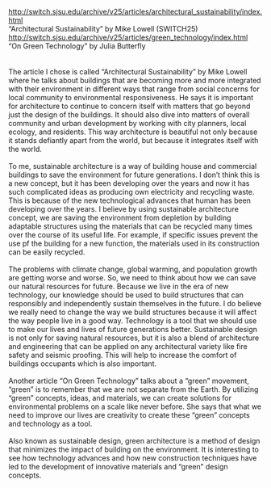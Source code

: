http://switch.sjsu.edu/archive/v25/articles/architectural_sustainability/index.html<br>
“Architectural Sustainability” by Mike Lowell (SWITCH25)<br>
http://switch.sjsu.edu/archive/v25/articles/green_technology/index.html<br>
“On Green Technology” by Julia Butterfly<br>
<br><br>The article I chose is called “Architectural Sustainability” by Mike Lowell where he talks about buildings that are becoming more and more integrated with their environment in different ways that range from social concerns for local community to environmental responsiveness. He says it is important for architecture to continue to concern itself with matters that go beyond just the design of the buildings. It should also dive into matters of overall community and urban development by working with city planners, local ecology, and residents. This way architecture is beautiful not only because it stands defiantly apart from the world, but because it integrates itself with the world.
<br><br> To me, sustainable architecture is a way of building house and commercial buildings to save the environment for future generations. I don’t think this is a new concept, but it has been developing over the years and now it has such complicated ideas as producing own electricity and recycling waste. This is because of the new technological advances that human has been developing over the years. I believe by using sustainable architecture concept, we are saving the environment from depletion by building adaptable structures using the materials that can be recycled many times over the course of its useful life. For example, if specific issues prevent the use pf the building for a new function, the materials used in its construction can be easily recycled.
<br><br> The problems with climate change, global warming, and population growth are getting worse and worse. So, we need to think about how we can save our natural resources for future. Because we live in the era of new technology, our knowledge should be used to build structures that can responsibly and independently sustain themselves in the future. I do believe we really need to change the way we build structures because it will affect the way people live in a good way. Technology is a tool that we should use to make our lives and lives of future generations  better. Sustainable design is not only for saving natural resources, but it is also a blend of architecture and engineering that can be applied on any architectural variety like fire safety and seismic proofing. This will help to increase the comfort of buildings occupants which is also important.
<br> <br>  Another article “On Green Technology” talks about a “green” movement, “green” is to remember that we are not separate from the Earth. By utilizing “green” concepts, ideas, and materials, we can create solutions for environmental problems on a scale like never before.
She says that what we need to improve our lives are creativity to create these “green” concepts and technology as a tool. 
<br> <br>   Also known as sustainable design, green architecture is a method of design that minimizes the impact of building on the environment. It is interesting to see how technology advances and how new construction techniques have led to the development of innovative materials and “green” design concepts. 

